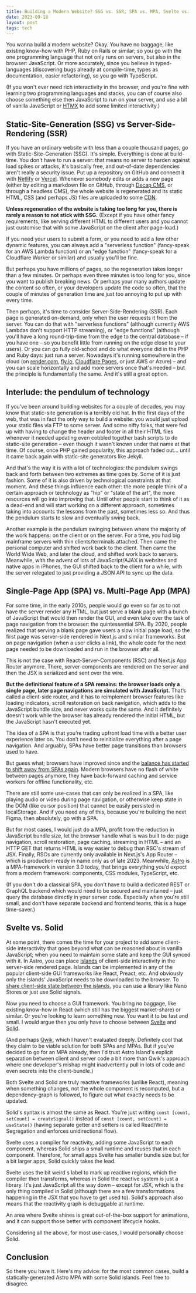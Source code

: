 ```yaml
---
title: Building a Modern Website? SSG vs. SSR, SPA vs. MPA, Svelte vs. Solid
date: 2023-09-18
layout: post
tags: tech
---
```


You wanna build a modern website? Okay. You have no baggage, like existing know-how with PHP, Ruby on Rails or similar; so you go with the one programming language that not only runs on servers, but also in the browser: JavaScript. Or more accurately, since you believe in typed-languages (discovering bugs already at compile-time, types as documentation, easier refactoring), so you go with TypeScript.

(If you won't ever need rich interactivity in the browser, and you're fine with learning two programming languages and stacks, you can of course also choose something else then JavaScript to run on your server, and use a bit of vanilla JavaScript or [HTMX](https://htmx.org/) to add some limited interactivity.)


## Static-Site-Generation (SSG) vs Server-Side-Rendering (SSR)

If you have an ordinary website with less than a couple thousand pages, go with Static-Site-Generation (SSG). It's simple. Everything is done at build-time. You don't have to run a server: that means no server to harden against load spikes or attacks, it's basically free, and out-of-date dependencies aren't really a security issue. Put up a repository on GitHub and connect it with [Netlify](https://www.netlify.com/) or [Vercel](https://vercel.com/). Whenever somebody edits or adds a new page (either by editing a markdown file on GitHub, through [Decap CMS](https://decapcms.org/), or through a headless CMS), the whole website is regenerated and its static HTML, CSS (and perhaps JS) files are uploaded to some [CDN](https://developer.mozilla.org/en-US/docs/Glossary/CDN).

**Unless regeneration of the website is taking too long for you, there is rarely a reason to not stick with SSG.** (Except if you have other fancy requirements, like serving different HTML to different users and you cannot just customise that with some JavaScript on the client after page-load.)

If you need your users to submit a form, or you need to add a few other dynamic features, you can always add a "serverless function" (fancy-speak for an AWS Lambda function) or an "edge function" (fancy-speak for a Cloudflare Worker or similar) and usually you'll be fine.

But perhaps you have millions of pages, so the regeneration takes longer than a few minutes. Or perhaps even three minutes is too long for you, since you want to publish breaking news. Or perhaps your many authors update the content so often, or your developers update the code so often, that the couple of minutes of generation time are just too annoying to put up with every time.

Then perhaps, it's time to consider Server-Side-Rendering (SSR). Each page is generated on-demand, only when the user requests it from the server. You can do that with "serverless functions" (although currently AWS Lambdas don't support HTTP streaming), or "edge functions" (although you'll have a long round-trip-time from the edge to the central database – if you have one – so you benefit little from running on the edge close to your users). Or you can go fully old-school and do what everyone did in the PHP and Ruby days: just run a server. Nowadays it's running somewhere in the cloud (on [render.com](https://render.com/), [fly.io](https://fly.io/), [Cloudflare Pages](https://pages.cloudflare.com/), or just AWS or Azure) – and you can scale horizontally and add more servers once that's needed – but the principle is fundamentally the same. And it's still a great option.


## Interlude: the pendulum of technology

If you've been around building websites for a couple of decades, you may know that static-site generation is a terribly old hat. In the first days of the web, that was in fact the only way to build a website: you would just upload your static files via FTP to some server. And some nifty folks, that were fed up with having to change the header and footer in all their HTML files whenever it needed updating even cobbled together bash scripts to do static-site generation – even though it wasn't known under that name at that time. Of course, once PHP gained popularity, this approach faded out... until it came back again with static-site generators like Jekyll.

And that's the way it is with a lot of technologies: the pendulum swings back and forth between two extremes as time goes by. Some of it is just fashion. Some of it is also driven by technological constraints at that moment. And these things influence each other: the more people think of a certain approach or technology as "hip" or "state of the art", the more resources will go into improving that. Until other people start to think of it as a dead-end and will start working on a different approach, sometimes taking into accounts the lessons from the past, sometimes less so. And thus the pendulum starts to slow and eventually swing back.

Another example is the pendulum swinging between where the majority of the work happens: on the client or on the server. For a time, you had big mainframe servers with thin clients/terminals attached. Then came the personal computer and shifted work back to the client. Then came the World Wide Web, and later the cloud, and shifted work back to servers. Meanwhile, with the advent of lots of JavaScript/AJAX in websites and native apps in iPhones, the GUI shifted back to the client for a while, with the server relegated to just providing a JSON API to sync up the data.


## Single-Page App (SPA) vs. Multi-Page App (MPA)

For some time, in the early 2010s, people would go even so far as to not have the server render any HTML, but just serve a blank page with a bunch of JavaScript that would then render the GUI, and even take over the task of page navigation from the browser: the quintessential SPA. By 2020, people realized that serving a blank page gave users a slow initial page load, so the first page was server-side rendered in Next.js and similar frameworks. But on page navigation (when a user clicks a link), the whole code for the next page needed to be downloaded and run in the browser after all.

This is not the case with React-Server-Components (RSC) and Next.js App Router anymore. There, server-components are rendered on the server and then the JSX is serialized and sent over the wire.

**But the definitional feature of a SPA remains: the browser loads only a single page, later page navigations are simulated with JavaScript.** That’s called a client-side router, and it has to reimplement browser features like loading indicators, scroll restoration on back navigation, which adds to the JavaScript bundle size, and never works quite the same. And it definitely doesn't work while the browser has already rendered the initial HTML, but the JavaScript hasn't executed yet.

The idea of a SPA is that you’re trading upfront load time with a better user experience later on. You don’t need to reinitialize everything after a page navigation. And arguably, SPAs have better page transitions than browsers used to have.

But guess what; browsers have improved since and the [balance has started to shift away from SPAs again](https://nolanlawson.com/2022/05/21/the-balance-has-shifted-away-from-spas/). Modern browsers have no flash of white between pages anymore, they have back-forward caching and service workers for offline functionality, etc.

There are still some use-cases that can only be realized in a SPA, like playing audio or video during page navigation, or otherwise keep state in the DOM (like cursor position) that cannot be easily persisted in localStorage. And if you need any of this, because you're building the next Figma, then absolutely, go with a SPA.

But for most cases, I would just do a MPA, profit from the reduction in JavaScript bundle size, let the browser handle what is was built to do: page navigation, scroll restoration, page caching, streaming in HTML – and an HTTP GET that returns HTML is way easier to debug than RSC's stream of JSX. Finally, RSCs are currently only available in Next.js's App Router – which is production-ready in name only as of late 2023. Meanwhile, [Astro](https://astro.build/) is a MPA-framework in version 3.0 today, that brings everything you’d expect from a modern framework: components, CSS modules, TypeScript, etc.

(If you don't do a classical SPA, you don't have to build a dedicated REST or GraphQL backend which would need to be secured and maintained – just query the database directly in your server code. Especially when you're still small, and don't have separate backend and frontend teams, this is a huge time-saver.)


## Svelte vs. Solid

At some point, there comes the time for your project to add some client-side interactivity that goes beyond what can be reasoned about in vanilla JavaScript; when you need to maintain some state and keep the GUI synced with it. In Astro, you can place [islands](https://docs.astro.build/en/concepts/islands/) of client-side interactivity in the server-side rendered page. Islands can be implemented in any of the popular client-side GUI frameworks like React, Preact, etc. And obviously only the islands' JavaScript needs to be downloaded to the browser. To [share client-side state between the islands](https://docs.astro.build/en/core-concepts/sharing-state/), you can use a library like Nano Stores or just use Solid signals.

Now you need to choose a GUI framework. You bring no baggage, like existing know-how in React (which still has the biggest market-share) or similar. Or you're looking to learn something new. You want it to be fast and small. I would argue then you only have to choose between [Svelte](https://svelte.dev/) and [Solid](https://www.solidjs.com/).

(And perhaps [Qwik](https://qwik.builder.io/), which I haven't evaluated deeply. Definitely cool that they claim to be viable solution for both SPAs and MPAs. But if you've decided to go for an MPA already, then I'd trust Astro Island's explicit separation between client and server code a bit more than Qwik's approach where one developer's mishap might inadvertently pull in lots of code and even secrets into the client-bundle.)

Both Svelte and Solid are truly reactive frameworks (unlike React), meaning when something changes, not the whole component is recomputed, but a dependency-graph is followed, to figure out what exactly needs to be updated.

Solid's syntax is almost the same as React. You're just writing `const [count, setCount] = createSignal()` instead of `const [count, setCount] = useState()` (having separate getter and setters is called Read/Write Segregation and enforces unidirectional flow).

Svelte uses a compiler for reactivity, adding some JavaScript to each component, whereas Solid ships a small runtime and reuses that in each component. Therefore, for small apps Svelte has smaller bundle size but for a bit larger apps, Solid quickly takes the lead.

Svelte uses the bit weird `$` label to mark up reactive regions, which the compiler then transforms, whereas in Solid the reactive system is just a library. It's just JavaScript all the way down – except for JSX, which is the only thing compiled in Solid (although there are a few transformations happening in the JSX that you have to get used to). Solid's approach also means that the reactivity graph is debuggable at runtime.

An area where Svelte shines is great out-of-the-box support for animations, and it can support those better with component lifecycle hooks.

Considering all the above, for most use-cases, I would personally choose Solid.


## Conclusion

So there you have it. Here's my advice: for the most common cases, build a statically-generated Astro MPA with some Solid islands. Feel free to disagree.
